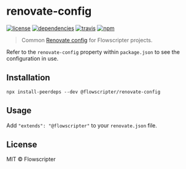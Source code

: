 # renovate-config
[![license](https://img.shields.io/github/license/flowscripter/renovate-config.svg)](https://github.com/flowscripter/renovate-config/blob/master/LICENSE.md)
[![dependencies](https://img.shields.io/david/flowscripter/renovate-config.svg)](https://david-dm.org/flowscripter/renovate-config)
[![travis](https://api.travis-ci.com/flowscripter/renovate-config.svg)](https://travis-ci.com/flowscripter/renovate-config)
[![npm](https://img.shields.io/npm/v/@flowscripter/renovate-config.svg)](https://www.npmjs.com/package/@flowscripter/renovate-config)

> Common [Renovate config](https://renovatebot.com/docs/configuration-options/) for Flowscripter projects.

Refer to the `renovate-config` property within `package.json` to see the configuration in use.

## Installation

```
npx install-peerdeps --dev @flowscripter/renovate-config
``` 

## Usage

Add `"extends": "@flowscripter"` to your `renovate.json` file.

## License

MIT © Flowscripter

